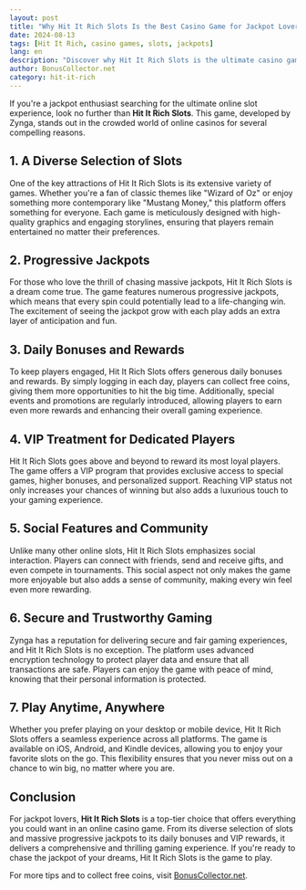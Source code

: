 ```yaml
---
layout: post  
title: "Why Hit It Rich Slots Is the Best Casino Game for Jackpot Lovers"  
date: 2024-08-13  
tags: [Hit It Rich, casino games, slots, jackpots]  
lang: en  
description: "Discover why Hit It Rich Slots is the ultimate casino game for jackpot enthusiasts. Learn about its unique features, progressive jackpots, and how it stands out in the crowded world of online slots."  
author: BonusCollector.net  
category: hit-it-rich
---
```


If you're a jackpot enthusiast searching for the ultimate online slot experience, look no further than **Hit It Rich Slots**. This game, developed by Zynga, stands out in the crowded world of online casinos for several compelling reasons.

## 1. A Diverse Selection of Slots

One of the key attractions of Hit It Rich Slots is its extensive variety of games. Whether you're a fan of classic themes like "Wizard of Oz" or enjoy something more contemporary like "Mustang Money," this platform offers something for everyone. Each game is meticulously designed with high-quality graphics and engaging storylines, ensuring that players remain entertained no matter their preferences.

## 2. Progressive Jackpots

For those who love the thrill of chasing massive jackpots, Hit It Rich Slots is a dream come true. The game features numerous progressive jackpots, which means that every spin could potentially lead to a life-changing win. The excitement of seeing the jackpot grow with each play adds an extra layer of anticipation and fun.

## 3. Daily Bonuses and Rewards

To keep players engaged, Hit It Rich Slots offers generous daily bonuses and rewards. By simply logging in each day, players can collect free coins, giving them more opportunities to hit the big time. Additionally, special events and promotions are regularly introduced, allowing players to earn even more rewards and enhancing their overall gaming experience.

## 4. VIP Treatment for Dedicated Players

Hit It Rich Slots goes above and beyond to reward its most loyal players. The game offers a VIP program that provides exclusive access to special games, higher bonuses, and personalized support. Reaching VIP status not only increases your chances of winning but also adds a luxurious touch to your gaming experience.

## 5. Social Features and Community

Unlike many other online slots, Hit It Rich Slots emphasizes social interaction. Players can connect with friends, send and receive gifts, and even compete in tournaments. This social aspect not only makes the game more enjoyable but also adds a sense of community, making every win feel even more rewarding.

## 6. Secure and Trustworthy Gaming

Zynga has a reputation for delivering secure and fair gaming experiences, and Hit It Rich Slots is no exception. The platform uses advanced encryption technology to protect player data and ensure that all transactions are safe. Players can enjoy the game with peace of mind, knowing that their personal information is protected.

## 7. Play Anytime, Anywhere

Whether you prefer playing on your desktop or mobile device, Hit It Rich Slots offers a seamless experience across all platforms. The game is available on iOS, Android, and Kindle devices, allowing you to enjoy your favorite slots on the go. This flexibility ensures that you never miss out on a chance to win big, no matter where you are.

## Conclusion

For jackpot lovers, **Hit It Rich Slots** is a top-tier choice that offers everything you could want in an online casino game. From its diverse selection of slots and massive progressive jackpots to its daily bonuses and VIP rewards, it delivers a comprehensive and thrilling gaming experience. If you're ready to chase the jackpot of your dreams, Hit It Rich Slots is the game to play.

For more tips and to collect free coins, visit [BonusCollector.net](https://bonuscollector.net/hit-it-rich-free-coins/).